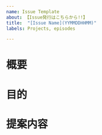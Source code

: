 ```yaml
---
name: Issue Template
about: 【Issue発行はこちらから!!】
title:  "[Issue Name](YYMMDDHHMM)"
labels: Projects, episodes

---
```



<!-- あくまでテンプレートなので必ずしもすべての項目を埋めなくてよい -->

<!-- 要望のテンプレート -->
# 概要
# 目的
# 提案内容
